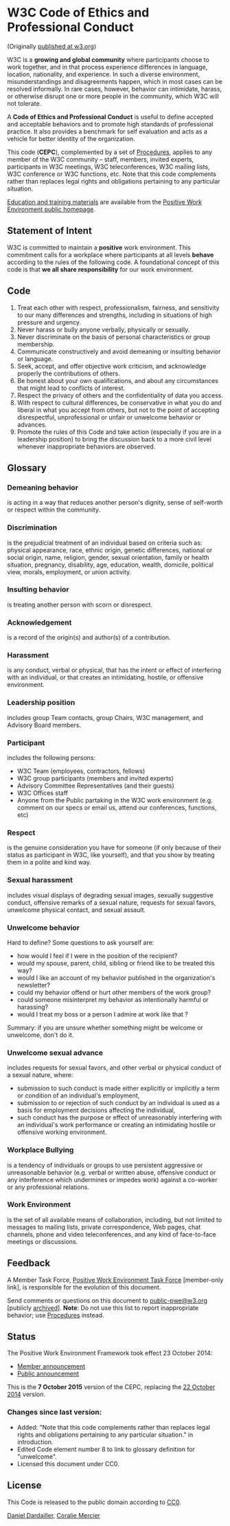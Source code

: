 # W3C Code of Ethics and Professional Conduct

(Originally [published at w3.org](https://www.w3.org/Consortium/cepc/))

W3C is a **growing and global community** where participants choose to work together, 
and in that process experience differences in language, location, nationality, 
and experience. In such a diverse environment, misunderstandings and disagreements 
happen, which in most cases can be resolved informally. In rare cases, however, 
behavior can intimidate, harass, or otherwise disrupt one or more people in the 
community, which W3C will not tolerate.

A **Code of Ethics and Professional Conduct** is useful to define accepted and acceptable 
behaviors and to promote high standards of professional practice. It also provides 
a benchmark for self evaluation and acts as a vehicle for better identity of the 
organization.

This code (**CEPC**), complemented by a set of [Procedures](http://www.w3.org/Consortium/pwe/#Procedures), 
applies to any member of the W3C community – staff, members, invited experts, 
participants in W3C meetings, W3C teleconferences, W3C mailing lists, W3C conference 
or W3C functions, etc. Note that this code complements rather than replaces legal 
rights and obligations pertaining to any particular situation.

[Education and training materials](http://www.w3.org/Consortium/pwe/#Education) 
are available from the [Positive Work Environment public homepage](http://www.w3.org/Consortium/pwe/).

## Statement of Intent

W3C is committed to maintain a **positive** work environment. This commitment calls 
for a workplace where participants at all levels **behave** according to the rules 
of the following code. A foundational concept of this code is that **we all share 
responsibility** for our work environment.

## Code

  1. Treat each other with respect, professionalism, fairness, and sensitivity to 
    our many differences and strengths, including in situations of high pressure 
    and urgency.
  2. Never harass or bully anyone verbally, physically or sexually.
  3. Never discriminate on the basis of personal characteristics or group membership.
  4. Communicate constructively and avoid demeaning or insulting behavior or language.
  5. Seek, accept, and offer objective work criticism, and acknowledge properly 
    the contributions of others.
  6. Be honest about your own qualifications, and about any circumstances that 
    might lead to conflicts of interest.
  7. Respect the privacy of others and the confidentiality of data you access.
  8. With respect to cultural differences, be conservative in what you do and 
    liberal in what you accept from others, but not to the point of accepting 
    disrespectful, unprofessional or unfair or unwelcome behavior or advances.
  9. Promote the rules of this Code and take action (especially if you are in a 
    leadership position) to bring the discussion back to a more civil level whenever 
    inappropriate behaviors are observed.

## Glossary

### Demeaning behavior

is acting in a way that reduces another person's dignity, sense of self-worth or 
respect within the community.

### Discrimination

is the prejudicial treatment of an individual based on criteria such as: physical 
appearance, race, ethnic origin, genetic differences, national or social origin, 
name, religion, gender, sexual orientation, family or health situation, pregnancy, 
disability, age, education, wealth, domicile, political view, morals, employment, 
or union activity.

### Insulting behavior

is treating another person with scorn or disrespect.

### Acknowledgement

is a record of the origin(s) and author(s) of a contribution.

### Harassment

is any conduct, verbal or physical, that has the intent or effect of interfering 
with an individual, or that creates an intimidating, hostile, or offensive environment.

### Leadership position

includes group Team contacts, group Chairs, W3C management, and Advisory Board members.

### Participant

includes the following persons:

  * W3C Team (employees, contractors, fellows)
  * W3C group participants (members and invited experts)
  * Advisory Committee Representatives (and their guests)
  * W3C Offices staff
  * Anyone from the Public partaking in the W3C work environment (e.g. comment on 
    our specs or email us, attend our conferences, functions, etc)

### Respect

is the genuine consideration you have for someone (if only because of their status 
as participant in W3C, like yourself), and that you show by treating them in a 
polite and kind way.

### Sexual harassment

includes visual displays of degrading sexual images, sexually suggestive conduct, 
offensive remarks of a sexual nature, requests for sexual favors, unwelcome physical 
contact, and sexual assault.

### Unwelcome behavior

Hard to define? Some questions to ask yourself are:

  * how would I feel if I were in the position of the recipient?
  * would my spouse, parent, child, sibling or friend like to be treated this way?
  * would I like an account of my behavior published in the organization's newsletter?
  * could my behavior offend or hurt other members of the work group?
  * could someone misinterpret my behavior as intentionally harmful or harassing?
  * would I treat my boss or a person I admire at work like that ?

Summary: if you are unsure whether something might be welcome or unwelcome, don't do it.

### Unwelcome sexual advance

includes requests for sexual favors, and other verbal or physical conduct of a sexual 
nature, where:

  * submission to such conduct is made either explicitly or implicitly a term or 
    condition of an individual's employment,
  * submission to or rejection of such conduct by an individual is used as a basis 
    for employment decisions affecting the individual,
  * such conduct has the purpose or effect of unreasonably interfering with an 
    individual's work performance or creating an intimidating hostile or offensive 
    working environment.

### Workplace Bullying

is a tendency of individuals or groups to use persistent aggressive or unreasonable 
behavior (e.g. verbal or written abuse, offensive conduct or any interference which 
undermines or impedes work) against a co-worker or any professional relations.

### Work Environment

is the set of all available means of collaboration, including, but not limited to 
messages to mailing lists, private correspondence, Web pages, chat channels, phone 
and video teleconferences, and any kind of face-to-face meetings or discussions.

## Feedback

A Member Task Force, [Positive Work Environment Task Force](https://www.w3.org/2011/07/Positive-Work-Environment-TF.html) 
[member-only link], is responsible for the evolution of this document.

Send comments or questions on this document to [public-pwe@w3.org](mailto:public-pwe@w3.org) 
[publicly [archived](http://lists.w3.org/Archives/Public/public-pwe/)]. 
**Note**: Do not use this list to report inappropriate behavior; use [Procedures](http://www.w3.org/Consortium/pwe/#Procedures) 
instead.

## Status

The Positive Work Environment Framework took effect 23 October 2014:
  * [Member announcement](https://lists.w3.org/Archives/Member/w3c-ac-members/2014OctDec/0026.html)
  * [Public announcement](https://lists.w3.org/Archives/Public/public-pwe/2014Oct/0000.html)

This is the **7 October 2015** version of the CEPC, replacing the [22 October 2014](http://www.w3.org/Consortium/cepc/cepc-20141022/Overview.html) 
version.

### Changes since last version:

  * Added: "Note that this code complements rather than replaces legal rights and obligations pertaining to any particular situation." in introduction.
  * Edited Code element number 8 to link to glossary definition for "unwelcome".
  * Licensed this document under CC0.

## License

This Code is released to the public domain according to [CC0](https://creativecommons.org/publicdomain/zero/1.0/).

[Daniel Dardailler](mailto:danield@w3.org), 
[Coralie Mercier](mailto:coralie@w3.org)
